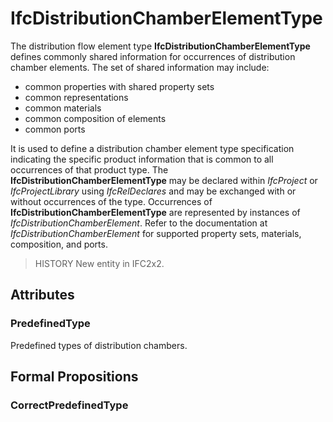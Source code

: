 # IfcDistributionChamberElementType

The distribution flow element type **IfcDistributionChamberElementType** defines commonly shared information for occurrences of distribution chamber elements. The set of shared information may include:

* common properties with shared property sets
* common representations
* common materials
* common composition of elements
* common ports

<!-- end of short definition -->

It is used to define a distribution chamber element type specification indicating the specific product information that is common to all occurrences of that product type. The **IfcDistributionChamberElementType** may be declared within _IfcProject_ or _IfcProjectLibrary_ using _IfcRelDeclares_ and may be exchanged with or without occurrences of the type. Occurrences of **IfcDistributionChamberElementType** are represented by instances of _IfcDistributionChamberElement_. Refer to the documentation at _IfcDistributionChamberElement_ for supported property sets, materials, composition, and ports.

> HISTORY New entity in IFC2x2.

## Attributes

### PredefinedType
Predefined types of distribution chambers.

## Formal Propositions

### CorrectPredefinedType

